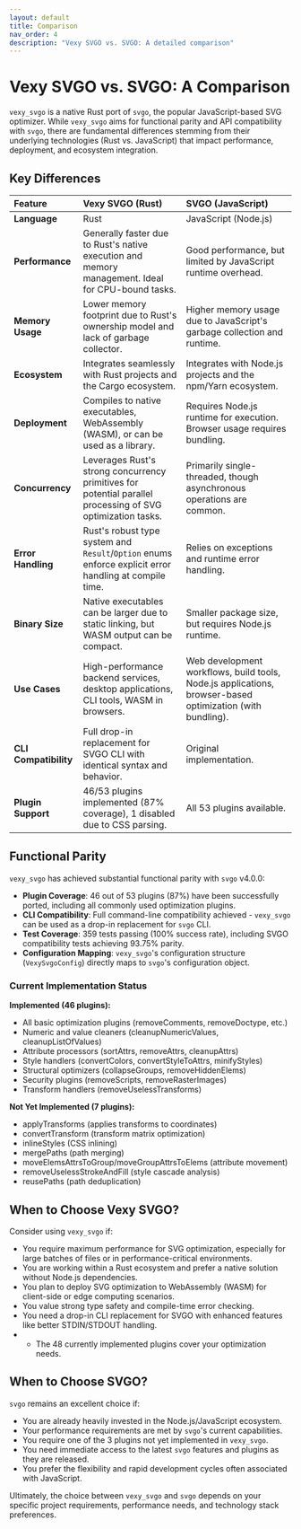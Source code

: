 ```yaml
---
layout: default
title: Comparison
nav_order: 4
description: "Vexy SVGO vs. SVGO: A detailed comparison"
---
```


# Vexy SVGO vs. SVGO: A Comparison

`vexy_svgo` is a native Rust port of `svgo`, the popular JavaScript-based SVG optimizer. While `vexy_svgo` aims for functional parity and API compatibility with `svgo`, there are fundamental differences stemming from their underlying technologies (Rust vs. JavaScript) that impact performance, deployment, and ecosystem integration.

## Key Differences

| Feature             | Vexy SVGO (Rust)                                     | SVGO (JavaScript)                               |
| :------------------ | :---------------------------------------------- | :---------------------------------------------- |
| **Language**        | Rust                                            | JavaScript (Node.js)                            |
| **Performance**     | Generally faster due to Rust's native execution and memory management. Ideal for CPU-bound tasks. | Good performance, but limited by JavaScript runtime overhead. |
| **Memory Usage**    | Lower memory footprint due to Rust's ownership model and lack of garbage collector. | Higher memory usage due to JavaScript's garbage collection and runtime. |
| **Ecosystem**       | Integrates seamlessly with Rust projects and the Cargo ecosystem. | Integrates with Node.js projects and the npm/Yarn ecosystem. |
| **Deployment**      | Compiles to native executables, WebAssembly (WASM), or can be used as a library. | Requires Node.js runtime for execution. Browser usage requires bundling. |
| **Concurrency**     | Leverages Rust's strong concurrency primitives for potential parallel processing of SVG optimization tasks. | Primarily single-threaded, though asynchronous operations are common. |
| **Error Handling**  | Rust's robust type system and `Result`/`Option` enums enforce explicit error handling at compile time. | Relies on exceptions and runtime error handling. |
| **Binary Size**     | Native executables can be larger due to static linking, but WASM output can be compact. | Smaller package size, but requires Node.js runtime. |
| **Use Cases**       | High-performance backend services, desktop applications, CLI tools, WASM in browsers. | Web development workflows, build tools, Node.js applications, browser-based optimization (with bundling). |
| **CLI Compatibility** | Full drop-in replacement for SVGO CLI with identical syntax and behavior. | Original implementation. |
| **Plugin Support**  | 46/53 plugins implemented (87% coverage), 1 disabled due to CSS parsing. | All 53 plugins available. |

## Functional Parity

`vexy_svgo` has achieved substantial functional parity with `svgo` v4.0.0:

-   **Plugin Coverage**: 46 out of 53 plugins (87%) have been successfully ported, including all commonly used optimization plugins.
-   **CLI Compatibility**: Full command-line compatibility achieved - `vexy_svgo` can be used as a drop-in replacement for `svgo` CLI.
-   **Test Coverage**: 359 tests passing (100% success rate), including SVGO compatibility tests achieving 93.75% parity.
-   **Configuration Mapping**: `vexy_svgo`'s configuration structure (`VexySvgoConfig`) directly maps to `svgo`'s configuration object.

### Current Implementation Status

**Implemented (46 plugins):**
- All basic optimization plugins (removeComments, removeDoctype, etc.)
- Numeric and value cleaners (cleanupNumericValues, cleanupListOfValues)
- Attribute processors (sortAttrs, removeAttrs, cleanupAttrs)
- Style handlers (convertColors, convertStyleToAttrs, minifyStyles)
- Structural optimizers (collapseGroups, removeHiddenElems)
- Security plugins (removeScripts, removeRasterImages)
- Transform handlers (removeUselessTransforms)

**Not Yet Implemented (7 plugins):**
- applyTransforms (applies transforms to coordinates)
- convertTransform (transform matrix optimization)
- inlineStyles (CSS inlining)
- mergePaths (path merging)
- moveElemsAttrsToGroup/moveGroupAttrsToElems (attribute movement)
- removeUselessStrokeAndFill (style cascade analysis)
- reusePaths (path deduplication)

## When to Choose Vexy SVGO?

Consider using `vexy_svgo` if:

-   You require maximum performance for SVG optimization, especially for large batches of files or in performance-critical environments.
-   You are working within a Rust ecosystem and prefer a native solution without Node.js dependencies.
-   You plan to deploy SVG optimization to WebAssembly (WASM) for client-side or edge computing scenarios.
-   You value strong type safety and compile-time error checking.
-   You need a drop-in CLI replacement for SVGO with enhanced features like better STDIN/STDOUT handling.
-   -   The 48 currently implemented plugins cover your optimization needs.

## When to Choose SVGO?

`svgo` remains an excellent choice if:

-   You are already heavily invested in the Node.js/JavaScript ecosystem.
-   Your performance requirements are met by `svgo`'s current capabilities.
-   You require one of the 3 plugins not yet implemented in `vexy_svgo`.
-   You need immediate access to the latest `svgo` features and plugins as they are released.
-   You prefer the flexibility and rapid development cycles often associated with JavaScript.

Ultimately, the choice between `vexy_svgo` and `svgo` depends on your specific project requirements, performance needs, and technology stack preferences.
